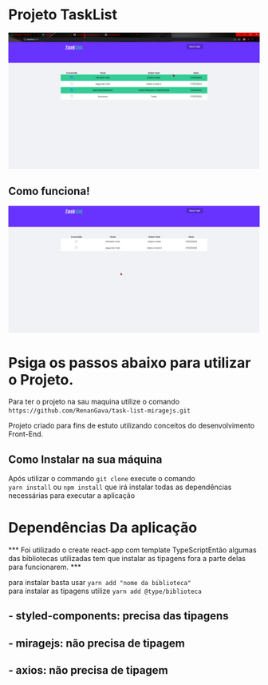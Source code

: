 # Projeto TaskList

<img src="./img.png">

## Como funciona!
<img src="./gif.gif">

# Psiga os passos abaixo para utilizar o Projeto.

Para ter o projeto na sau maquina utilize o comando \
`https://github.com/RenanGava/task-list-miragejs.git`

Projeto criado para fins de estuto utilizando conceitos do 
desenvolvimento Front-End.

## Como Instalar na sua máquina
Após utilizar o commando `git clone` execute o comando \
`yarn install` ou `npm install` que irá instalar todas
as dependências necessárias para executar a aplicação

# Dependências Da aplicação
*** Foi utilizado o create react-app com template TypeScriptEntão algumas das bibliotecas utilizadas tem que instalar as tipagens fora a parte delas para funcionarem. ***

para instalar basta usar `yarn add "nome da biblioteca"`\
para instalar as tipagens utilize `yarn add @type/biblioteca`

## - styled-components: precisa das tipagens
## - miragejs: não precisa de tipagem
## - axios: não precisa de tipagem
